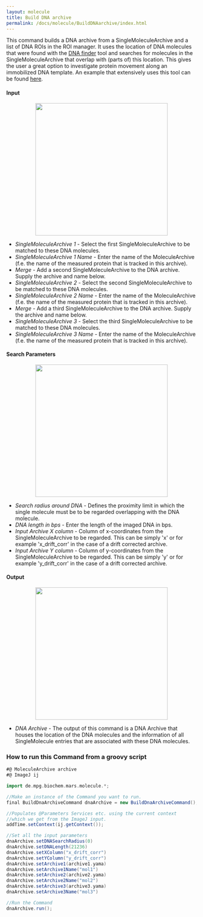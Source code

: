 ```yaml
---
layout: molecule
title: Build DNA archive
permalink: /docs/molecule/BuildDNAarchive/index.html
---
```


This command builds a DNA archive from a SingleMoleculeArchive and a list of DNA ROIs in the ROI manager. It uses the location of DNA molecules that were found with the [DNA finder](https://duderstadt-lab.github.io/mars-docs/docs/image/DNA_finder/) tool and searches for molecules in the SingleMoleculeArchive that overlap with (parts of) this location. This gives the user a great option to investigate protein movement along an immobilized DNA template.
An example that extensively uses this tool can be found [here](https://duderstadt-lab.github.io/mars-docs/examples/track-position-on-DNA/).

#### Input
<div style="text-align: center"><img  src='{{site.baseurl}}/docs/molecule/img/img42.png' width='350'/></div>

* *SingleMoleculeArchive 1* - Select the first SingleMoleculeArchive to be matched to these DNA molecules.
* *SingleMoleculeArchive 1 Name* - Enter the name of the MoleculeArchive (f.e. the name of the measured protein that is tracked in this archive).
* *Merge* - Add a second SingleMoleculeArchive to the DNA archive. Supply the archive and name below.
* *SingleMoleculeArchive 2* - Select the second SingleMoleculeArchive to be matched to these DNA molecules.
* *SingleMoleculeArchive 2 Name* - Enter the name of the MoleculeArchive (f.e. the name of the measured protein that is tracked in this archive).
* *Merge* - Add a third SingleMoleculeArchive to the DNA archive. Supply the archive and name below.
* *SingleMoleculeArchive 3* - Select the third SingleMoleculeArchive to be matched to these DNA molecules.
* *SingleMoleculeArchive 3 Name* - Enter the name of the MoleculeArchive (f.e. the name of the measured protein that is tracked in this archive).

#### Search Parameters
<div style="text-align: center"><img  src='{{site.baseurl}}/docs/molecule/img/img43.png' width='350'/></div>

* *Search radius around DNA* - Defines the proximity limit in which the single molecule must be to be regarded overlapping with the DNA molecule.
* *DNA length in bps* - Enter the length of the imaged DNA in bps.
* *Input Archive X column* - Column of x-coordinates from the SingleMoleculeArchive to be regarded. This can be simply 'x' or for example 'x_drift_corr' in the case of a drift corrected archive.
* *Input Archive Y column* - Column of y-coordinates from the SingleMoleculeArchive to be regarded. This can be simply 'y' or for example 'y_drift_corr' in the case of a drift corrected archive.

#### Output
<div style="text-align: center"><img  src='{{site.baseurl}}/docs/molecule/img/img44.png' width='350'/></div>

* *DNA Archive* - The output of this command is a DNA Archive that houses the location of the DNA molecules and the information of all SingleMolecule entries that are associated with these DNA molecules.


### How to run this Command from a groovy script

```groovy
#@ MoleculeArchive archive
#@ ImageJ ij

import de.mpg.biochem.mars.molecule.*;

//Make an instance of the Command you want to run.
final BuildDnaArchiveCommand dnaArchive = new BuildDnaArchiveCommand();

//Populates @Parameters Services etc. using the current context
//which we get from the ImageJ input.
addTime.setContext(ij.getContext());

//Set all the input parameters
dnaArchive.setDNASearchRadius(0)
dnaArchive.setDNALength(21236)
dnaArchive.setXColumn("x_drift_corr")
dnaArchive.setYColumn("y_drift_corr")
dnaArchive.setArchive1(archive1.yama)
dnaArchive.setArchive1Name("mol1")
dnaArchive.setArchive2(archive2.yama)
dnaArchive.setArchive2Name("mol2")
dnaArchive.setArchive3(archive3.yama)
dnaArchive.setArchive3Name("mol3")

//Run the Command
dnaArchive.run();


```
